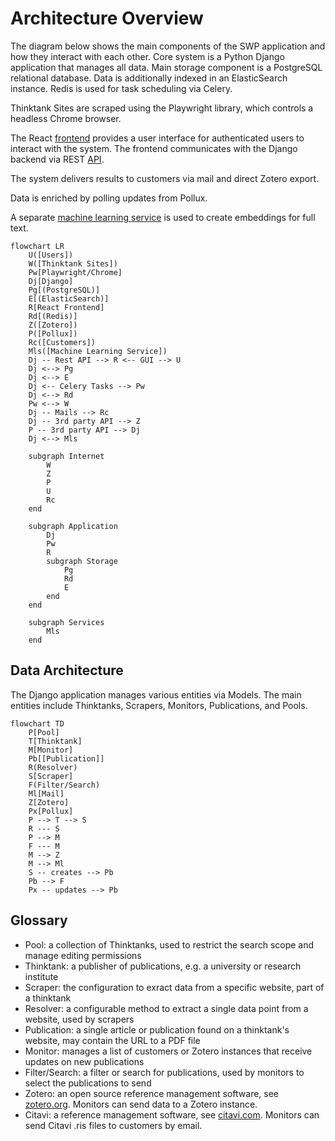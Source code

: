 # Architecture Overview

The diagram below shows the main components of the SWP application and how they interact with each other. Core system is
a Python Django application that manages all data. Main storage component is a PostgreSQL relational database. Data is
additionally indexed in an ElasticSearch instance. Redis is used for task scheduling via Celery.

Thinktank Sites are scraped using the Playwright library, which controls a headless Chrome browser.

The React [frontend](frontend.md) provides a user interface for authenticated users to interact with the system. The
frontend communicates with the Django backend via REST [API](api.md).

The system delivers results to customers via mail and direct Zotero export.

Data is enriched by polling updates from Pollux.

A separate [machine learning service](https://github.com/swp-berlin/mls) is used to create embeddings for full text.

```mermaid
flowchart LR
    U([Users])
    W([Thinktank Sites])
    Pw[Playwright/Chrome]
    Dj[Django]
    Pg[(PostgreSQL)]
    E[(ElasticSearch)]
    R[React Frontend]
    Rd[(Redis)]
    Z([Zotero])
    P([Pollux])
    Rc([Customers])
    Mls([Machine Learning Service])
    Dj -- Rest API --> R <-- GUI --> U
    Dj <--> Pg
    Dj <--> E
    Dj <-- Celery Tasks --> Pw
    Dj <--> Rd
    Pw <--> W
    Dj -- Mails --> Rc
    Dj -- 3rd party API --> Z
    P -- 3rd party API --> Dj
    Dj <--> Mls

    subgraph Internet
        W
        Z
        P
        U
        Rc
    end

    subgraph Application
        Dj
        Pw
        R
        subgraph Storage
            Pg
            Rd
            E
        end
    end
    
    subgraph Services 
        Mls
    end
```

## Data Architecture

The Django application manages various entities via Models. The main entities include Thinktanks, Scrapers, Monitors,
Publications, and Pools.

```mermaid
flowchart TD
    P[Pool]
    T[Thinktank]
    M[Monitor]
    Pb[[Publication]]
    R(Resolver)
    S[Scraper]
    F(Filter/Search)
    Ml[Mail]
    Z[Zotero]
    Px[Pollux]
    P --> T --> S
    R --- S
    P --> M
    F --- M
    M --> Z
    M --> Ml
    S -- creates --> Pb
    Pb --> F
    Px -- updates --> Pb
```

## Glossary

* Pool: a collection of Thinktanks, used to restrict the search scope and manage editing permissions
* Thinktank: a publisher of publications, e.g. a university or research institute
* Scraper: the configuration to exract data from a specific website, part of a thinktank
* Resolver: a configurable method to extract a single data point from a website, used by scrapers
* Publication: a single article or publication found on a thinktank's website, may contain the URL to a PDF file
* Monitor: manages a list of customers or Zotero instances that receive updates on new publications
* Filter/Search: a filter or search for publications, used by monitors to select the publications to send
* Zotero: an open source reference management software, see [zotero.org](https://www.zotero.org/). Monitors can send
  data to a Zotero instance.
* Citavi: a reference management software, see [citavi.com](https://www.citavi.com/). Monitors can send Citavi .ris
  files to customers by email.

